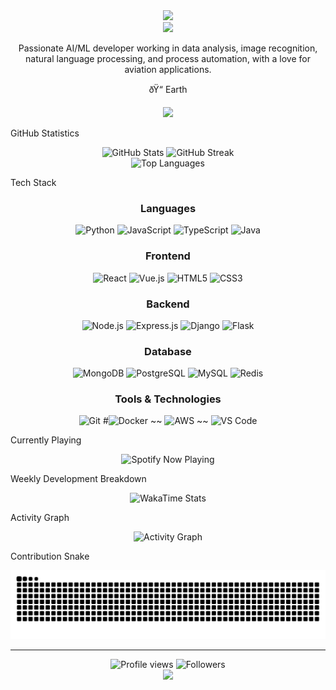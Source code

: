 ﻿
<div align="center">
  <img src="https://capsule-render.vercel.app/api?type=waving&color=54a0ff&height=200&section=header&text=Dule%20Abera&fontSize=80&fontColor=fff&animation=twinkling&fontAlignY=35" />
</div>

<div align="center">

  <img src="https://readme-typing-svg.demolab.com/?lines=Data Science|Passionate%20Developer|Welcome%20to%20my%20Profile&font=Fira%20Code&center=true&width=440&height=45&color=54a0ff&vCenter=true&pause=1000&size=22" />

  <p>Passionate AI/ML developer working in data analysis, image recognition, natural language processing, and process automation, with a love for aviation applications.</p>
  <p>ðŸ“ Earth</p>
</div>


<div align="center">

  <a href="mailto:duleabera05@gmail.com">
    <img src="https://img.shields.io/badge/Email-D14836?style=for-the-badge&logo=gmail&logoColor=white" />
  </a>

</div>


GitHub Statistics

<div align="center">
  <img src="https://github-readme-stats.vercel.app/api?username=duleab&show_icons=true&theme=dark&hide_border=true&count_private=true" alt="GitHub Stats" />
  <img src="https://github-readme-streak-stats.herokuapp.com/?user=duleab&theme=dark&hide_border=true" alt="GitHub Streak" />
</div>

<div align="center">
  <img src="https://github-readme-stats.vercel.app/api/top-langs/?username=duleab&theme=dark&hide_border=true&layout=compact" alt="Top Languages" />
</div>


Tech Stack

<div align="center">
  
### Languages
![Python](https://img.shields.io/badge/Python-3776AB?style=for-the-badge&logo=python&logoColor=white)
![JavaScript](https://img.shields.io/badge/JavaScript-F7DF1E?style=for-the-badge&logo=javascript&logoColor=black)
![TypeScript](https://img.shields.io/badge/TypeScript-007ACC?style=for-the-badge&logo=typescript&logoColor=white)
![Java](https://img.shields.io/badge/Java-ED8B00?style=for-the-badge&logo=java&logoColor=white)

### Frontend
![React](https://img.shields.io/badge/React-20232A?style=for-the-badge&logo=react&logoColor=61DAFB)
![Vue.js](https://img.shields.io/badge/Vue.js-35495E?style=for-the-badge&logo=vue.js&logoColor=4FC08D)
![HTML5](https://img.shields.io/badge/HTML5-E34F26?style=for-the-badge&logo=html5&logoColor=white)
![CSS3](https://img.shields.io/badge/CSS3-1572B6?style=for-the-badge&logo=css3&logoColor=white)

### Backend
![Node.js](https://img.shields.io/badge/Node.js-43853D?style=for-the-badge&logo=node.js&logoColor=white)
![Express.js](https://img.shields.io/badge/Express.js-404D59?style=for-the-badge)
![Django](https://img.shields.io/badge/Django-092E20?style=for-the-badge&logo=django&logoColor=white)
![Flask](https://img.shields.io/badge/Flask-000000?style=for-the-badge&logo=flask&logoColor=white)

### Database
![MongoDB](https://img.shields.io/badge/MongoDB-4EA94B?style=for-the-badge&logo=mongodb&logoColor=white)
![PostgreSQL](https://img.shields.io/badge/PostgreSQL-316192?style=for-the-badge&logo=postgresql&logoColor=white)
![MySQL](https://img.shields.io/badge/MySQL-00000F?style=for-the-badge&logo=mysql&logoColor=white)
![Redis](https://img.shields.io/badge/Redis-DC382D?style=for-the-badge&logo=redis&logoColor=white)

### Tools & Technologies
![Git](https://img.shields.io/badge/Git-F05032?style=for-the-badge&logo=git&logoColor=white)
#![Docker](https://img.shields.io/badge/Docker-2496ED?style=for-the-badge&logo=docker&logoColor=white)
~~ ![AWS](https://img.shields.io/badge/AWS-232F3E?style=for-the-badge&logo=amazon-aws&logoColor=white)
~~ ![VS Code](https://img.shields.io/badge/VS_Code-007ACC?style=for-the-badge&logo=visual-studio-code&logoColor=white)

</div>


Currently Playing

<div align="center">
  <img src="https://spotify-github-profile.vercel.app/api/spotify?background_color=0d1117&border_color=ffffff&limit=1" alt="Spotify Now Playing" />
</div>


Weekly Development Breakdown

<div align="center">
  <img src="https://github-readme-stats.vercel.app/api/wakatime?username=duleab&theme=dark&hide_border=true&layout=compact" alt="WakaTime Stats" />
</div>





Activity Graph

<div align="center">
  <img src="https://github-readme-activity-graph.vercel.app/graph?username=duleab&theme=dark&hide_border=true" alt="Activity Graph" />
</div>


Contribution Snake
<div align="center">
  <img src="https://raw.githubusercontent.com/duleab/duleab/output/github-contribution-grid-snake.svg" alt="Snake animation" />
</div>


---

<div align="center">
  <img src="https://komarev.com/ghpvc/?username=duleab&style=flat-square&color=54a0ff" alt="Profile views" />
  <img src="https://img.shields.io/github/followers/duleab?style=flat-square&color=54a0ff" alt="Followers" />
</div>

<div align="center">
  <img src="https://capsule-render.vercel.app/api?type=waving&color=54a0ff&height=120&section=footer" />
</div>

<!-- Last updated: 2025-07-17 13:18:10 -->
